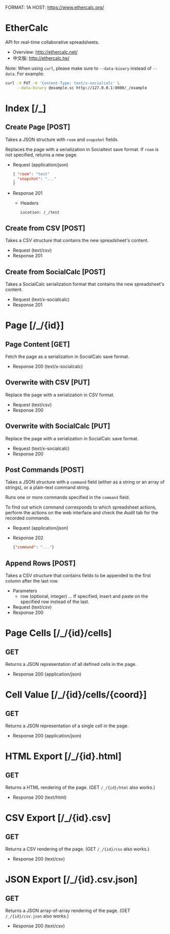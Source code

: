 FORMAT: 1A
HOST: https://www.ethercalc.org/

# EtherCalc

API for real-time collaborative spreadsheets.

* Overview: http://ethercalc.net/
* 中文版: http://ethercalc.tw/

Note: When using `curl`, please make sure to `--data-binary` instead of `--data`. For example:

```bash
curl -X PUT -H 'Content-Type: text/x-socialcalc' \
     --data-binary @example.sc http://127.0.0.1:8000/_/example
```

# Index [/_]

## Create Page [POST]

Takes a JSON structure with `room` and `snapshot` fields.

Replaces the page with a serialization in Socialtext save format.
If `room` is not specified, returns a new page.

+ Request (application/json)

    ```json
    { "room": "test"
    , "snapshot": "..."
    }
    ```

+ Response 201
    + Headers

        ```
        Location: /_/test
        ```

## Create from CSV [POST]

Takes a CSV structure that contains the new spreadsheet's content.

+ Request (text/csv)
+ Response 201

## Create from SocialCalc [POST]

Takes a SocialCalc serialization format that contains the new spreadsheet's content.

+ Request (text/x-socialcalc)
+ Response 201

# Page [/_/{id}]

## Page Content [GET]

Fetch the page as a serialization in SocialCalc save format.

+ Response 200 (text/x-socialcalc)

## Overwrite with CSV [PUT]

Replace the page with a serialization in CSV format.

+ Request (text/csv)
+ Response 200

## Overwrite with SocialCalc [PUT]

Replace the page with a serialization in SocialCalc save format.

+ Request (text/x-socialcalc)
+ Response 200

## Post Commands [POST]

Takes a JSON structure with a `command` field (either as a string
or an array of strings), or a plain-text command string.

Runs one or more commands specified in the `command` field.

To find out which command corresponds to which spreadsheet actions,
perform the actions on the web interface and check the _Audit_ tab
for the recorded commands.

+ Request (application/json)
+ Response 202

    ```json
    {"command": "..."}
    ```

## Append Rows [POST]

Takes a CSV structure that contains fields to be appended to the first column after the last row.

+ Parameters
    + row (optional, integer) ... If specified, insert and paste on the specified row instead of the last.
+ Request (text/csv)
+ Response 200

# Page Cells [/_/{id}/cells]

## GET

Returns a JSON representation of all defined cells in the page.

+ Response 200 (application/json)

# Cell Value [/_/{id}/cells/{coord}]

## GET

Returns a JSON representation of a single cell in the page.

+ Response 200 (application/json)

# HTML Export [/_/{id}.html]

## GET

Returns a HTML rendering of the page. (GET `/_/{id}/html` also works.)

+ Response 200 (text/html)

# CSV Export [/_/{id}.csv]

## GET

Returns a CSV rendering of the page. (GET `/_/{id}/csv` also works.)

+ Response 200 (text/csv)

# JSON Export [/_/{id}.csv.json]

## GET

Returns a JSON array-of-array rendering of the page. (GET `/_/{id}/csv.json` also works.)

+ Response 200 (text/csv)
